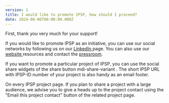 ```yaml
---
version: 1
title: I would like to promote IPSP, how should I proceed?
date: 2024-06-06T00:00:00.000Z
---
```

First, thank you very much for your support!

If you would like to promote IPSP as an initiative, you can use our social networks by following us on our [LinkedIn ](https://www.linkedin.com/company/international-panel-on-social-progress-ipsp)page. You can also use our [website ](https://www.ipsp.org/)resources and contact the [pressroom](https://IP4SP.org/press_room).

If you want to promote a particular project of IPSP, you can use the social share widgets of the share button <v-avatar color="primary" size="24"><v-icon dark small> mdi-share-variant </v-icon> </v-avatar>. The short IPSP URL with IPSP-ID number of your project is also handy as an email footer.

On every IPSP project page. If you plan to share a project with a large audience, we advise you to give a heads up to the project contact using the "Email this project contact" button of the related project page.
